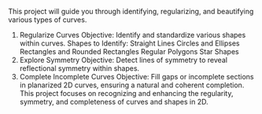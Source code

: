 This project will guide you through identifying, regularizing, and beautifying various types of curves.
1. Regularize Curves
Objective: Identify and standardize various shapes within curves.
Shapes to Identify:
Straight Lines
Circles and Ellipses
Rectangles and Rounded Rectangles
Regular Polygons
Star Shapes
2. Explore Symmetry
Objective: Detect lines of symmetry to reveal reflectional symmetry within shapes.
3. Complete Incomplete Curves
Objective: Fill gaps or incomplete sections in planarized 2D curves, ensuring a natural and coherent completion.
This project focuses on recognizing and enhancing the regularity, symmetry, and completeness of curves and shapes in 2D.
